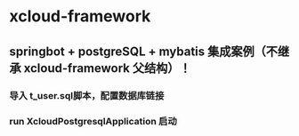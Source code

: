 # xcloud-framework
## springbot + postgreSQL + mybatis 集成案例（不继承 xcloud-framework 父结构）！
### 导入 t_user.sql脚本，配置数据库链接
### run XcloudPostgresqlApplication 启动